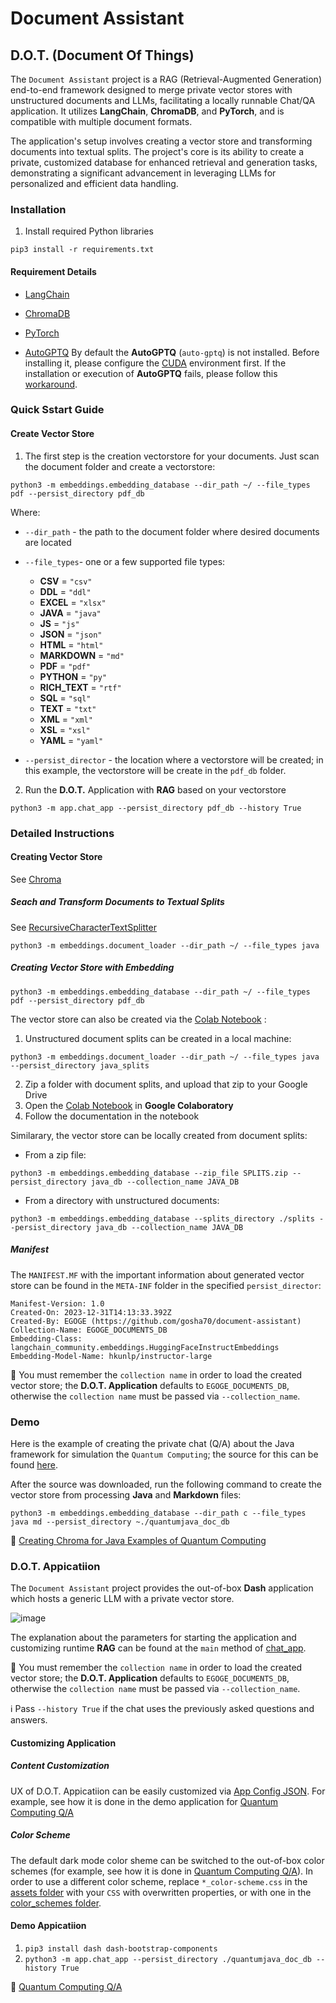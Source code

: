 # Document Assistant
## D.O.T. (Document Of Things)

The `Document Assistant` project is a RAG (Retrieval-Augmented Generation) end-to-end framework designed to merge private vector stores with unstructured documents and LLMs, facilitating a locally runnable Chat/QA application. It  utilizes **LangChain**, **ChromaDB**, and **PyTorch**, and is compatible with multiple document formats. 

The application's setup involves creating a vector store and transforming documents into textual splits. The project's core is its ability to create a private, customized database for enhanced retrieval and generation tasks, demonstrating a significant advancement in leveraging LLMs for personalized and efficient data handling​.

### Installation
1. Install required Python libraries
```
pip3 install -r requirements.txt
```
#### Requirement Details

- [LangChain](https://python.langchain.com/docs/modules/chains/foundational/llm_chain)

- [ChromaDB](https://docs.trychroma.com/)

- [PyTorch](https://pytorch.org/get-started/locally)

- [AutoGPTQ](https://pypi.org/project/auto-gptq/) 
By default the **AutoGPTQ** (`auto-gptq`) is not installed. Before installing it, please configure the [CUDA](https://www.cs.colostate.edu/~info/cuda-faq.html) environment first. 
If the installation or execution of **AutoGPTQ** fails, please follow this [workaround](https://huggingface.co/TheBloke/WizardLM-30B-Uncensored-GPTQ).


### <a name="quickStart">Quick Sstart Guide</a>

#### Create Vector Store 
1. The first step is the creation vectorstore for your documents. 
Just scan the document folder and create a vectorstore:
```
python3 -m embeddings.embedding_database --dir_path ~/ --file_types pdf --persist_directory pdf_db
```
Where:
- `--dir_path` - the path to the document folder where desired documents are located  
- `--file_types`-  one or a few supported file types:   
    - **CSV** = `"csv"`
    - **DDL** = `"ddl"`
    - **EXCEL** = `"xlsx"`
    - **JAVA** = `"java"`
    - **JS** = `"js"`
    - **JSON**  = `"json"`
    - **HTML** = `"html"`
    - **MARKDOWN** = `"md"`
    - **PDF** = `"pdf"`
    - **PYTHON** = `"py"`
    - **RICH_TEXT** = `"rtf"`
    - **SQL** = `"sql"`
    - **TEXT** = `"txt"`
    - **XML** = `"xml"`
    - **XSL** = `"xsl"`
    - **YAML** = `"yaml"`
           
- `--persist_director` - the location where a vectorstore will be created; in this example, the vectorstore will be create in the `pdf_db` folder.

2. Run the **D.O.T.** Application with **RAG** based on your vectorstore
```
python3 -m app.chat_app --persist_directory pdf_db --history True
```

### Detailed Instructions
#### Creating Vector Store
See [Chroma](https://api.python.langchain.com/en/latest/vectorstores/langchain_community.vectorstores.chroma.Chroma.html)

##### Seach and Transform Documents to Textual Splits
See [RecursiveCharacterTextSplitter](https://api.python.langchain.com/en/latest/text_splitter/langchain.text_splitter.RecursiveCharacterTextSplitter.html)
```
python3 -m embeddings.document_loader --dir_path ~/ --file_types java
```

##### Creating Vector Store with Embedding
```
python3 -m embeddings.embedding_database --dir_path ~/ --file_types pdf --persist_directory pdf_db
```
The vector store can also be created via the [Colab Notebook](https://github.com/gosha70/document-assistant/blob/main/notebooks/CreateEmbeddingsVectorstore.ipynb)
:
1. Unstructured document splits can be created in a local machine:
```
python3 -m embeddings.document_loader --dir_path ~/ --file_types java --persist_directory java_splits
```


2. Zip a folder with document splits, and upload that zip to your Google Drive
3. Open the [Colab Notebook](https://github.com/gosha70/document-assistant/blob/main/notebooks/CreateEmbeddingsVectorstore.ipynb) in **Google Colaboratory**
4. Follow the documentation in the notebook

Similarary, the vector store can be locally created from document splits:

- From a zip file:
```
python3 -m embeddings.embedding_database --zip_file SPLITS.zip --persist_directory java_db --collection_name JAVA_DB
```
- From a directory with unstructured documents:
```
python3 -m embeddings.embedding_database --splits_directory ./splits --persist_directory java_db --collection_name JAVA_DB
```

##### Manifest
The `MANIFEST.MF` with the important information about generated vector store can be found in the `META-INF` folder in the specified `persist_director`:
```
Manifest-Version: 1.0
Created-On: 2023-12-31T14:13:33.392Z
Created-By: EGOGE (https://github.com/gosha70/document-assistant)
Collection-Name: EGOGE_DOCUMENTS_DB
Embedding-Class: langchain_community.embeddings.HuggingFaceInstructEmbeddings
Embedding-Model-Name: hkunlp/instructor-large
```
:triangular_flag_on_post: You must remember the `collection name` in order to load the created vector store; the **D.O.T. Application** defaults to `EGOGE_DOCUMENTS_DB`, otherwise the `collection name` must be passed via `--collection_name`.

### Demo 

Here is the example of creating the private chat (Q/A) about the Java framework for simulation the `Quantum Computing`; the source for this can be found [here](https://www.manning.com/books/quantum-computing-in-action). 

After the source was downloaded, run the following command to create the vector store from processing **Java** and **Markdown** files:
```
python3 -m embeddings.embedding_database --dir_path c --file_types java md --persist_directory ~./quantumjava_doc_db
```

:movie_camera: [Creating Chroma for Java Examples of Quantum Computing](https://drive.google.com/file/d/19xbVvnTvkTTV4lZ3rcFIe08WJn3hMLbG)


###  D.O.T. Appicatiion
The `Document Assistant` project provides the out-of-box **Dash** application which hosts a generic LLM with a private vector store.

![image](https://github.com/gosha70/document-assistant/assets/17832712/76847401-8c27-4e2b-a613-218c622ba395)

The explanation about the parameters for starting the application and customizing runtime **RAG** can be found at the `main` method of [chat_app](https://github.com/gosha70/document-assistant/blob/main/app/chat_app.py).

:triangular_flag_on_post: You must remember the `collection name` in order to load the created vector store; the **D.O.T. Application** defaults to `EGOGE_DOCUMENTS_DB`, otherwise the `collection name` must be passed via `--collection_name`.

:information_source: Pass `--history True` if the chat uses the previously asked questions and answers.

#### Customizing Application

##### Content Customization
UX of D.O.T. Appicatiion can be easily customized via [App Config JSON](https://github.com/gosha70/document-assistant/blob/main/app/app_config.json).
For example, see how it is done in the demo application for [Quantum Computing Q/A](https://github.com/gosha70/quantum-chat/blob/main/app/app_config.json)

##### Color Scheme
The default dark mode color sheme can be switched to the out-of-box color schemes (for example, see how it is done in [Quantum Computing Q/A](https://github.com/gosha70/quantum-chat)).
In order to use a different color scheme, replace `*_color-scheme.css` in the [assets folder](https://github.com/gosha70/document-assistant/tree/main/app/assets) with your `CSS` with overwritten properties, or with one in the [color_schemes folder](https://github.com/gosha70/document-assistant/tree/main/app/color_schemes).



#### Demo Appicatiion
1. `pip3 install dash dash-bootstrap-components`
2. `python3 -m app.chat_app --persist_directory ./quantumjava_doc_db --history True`

:movie_camera: [Quantum Computing Q/A](https://drive.google.com/file/d/1OxAUQoNFPsGm9yvhaencaYZCxuqhlcL6) 


